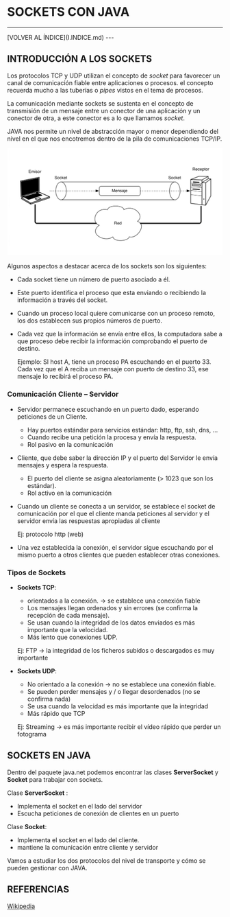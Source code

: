 # SOCKETS CON JAVA

<hr>
[VOLVER AL ÍNDICE](I.INDICE.md)
---

## INTRODUCCIÓN A LOS SOCKETS

Los protocolos TCP y UDP utilizan el concepto de *socket* para favorecer un canal de  comunicación fiable entre aplicaciones o procesos. el concepto recuerda mucho a las tuberías o *pipes* vistos en el tema de procesos. 

La comunicación mediante sockets se sustenta en el concepto de transmisión de un mensaje entre un conector de una aplicación y un conector de otra, a este conector es a lo que llamamos *socket*. 

JAVA nos permite un nivel de abstracción mayor o menor dependiendo del nivel en el que nos encotremos dentro de la pila de comunicaciones TCP/IP.

![COMUNICACIÓN A TRAVÉS DE SOCKETS](IMAGENES/IMG_03_04.png)

Algunos aspectos a destacar acerca de los sockets son los siguientes:

* Cada socket tiene un número de puerto asociado a él.

* Este puerto identifica el proceso que esta enviando o recibiendo la información a través del socket.

* Cuando un proceso local quiere comunicarse con un proceso remoto, los dos establecen sus propios números de puerto.

* Cada vez que la información se envía entre ellos, la computadora sabe a que proceso debe recibir la información comprobando el puerto de destino.

  Ejemplo: Sl host A, tiene un proceso PA escuchando en el puerto 33. Cada vez que el A reciba un mensaje con puerto de destino 33, ese mensaje lo recibirá el proceso PA.

### Comunicación Cliente – Servidor

- Servidor permanece escuchando en un puerto dado, esperando peticiones de un Cliente.

  - Hay puertos estándar para servicios estándar: http, ftp, ssh, dns, ...
  - Cuando recibe una petición la procesa y envía la respuesta.
  - Rol pasivo en la comunicación 

- Cliente, que debe saber la dirección IP y el puerto del Servidor le envía mensajes y espera la respuesta.

  - El puerto del cliente se asigna aleatoriamente (> 1023 que son los estándar).
  - Rol activo en la comunicación

- Cuando un cliente se conecta a un servidor, se establece el socket de comunicación
  por el que el cliente manda peticiones al servidor y el servidor envía las respuestas apropiadas al cliente

    Ej: protocolo http (web)

- Una vez establecida la conexión, el servidor sigue escuchando por el mismo puerto a otros clientes que pueden establecer otras conexiones.

### Tipos de Sockets

- **Sockets TCP**: 

  - orientados a la conexión. → se establece una conexión fiable
  - Los mensajes llegan ordenados y sin errores (se confirma la recepción de cada mensaje).
  - Se usan cuando la integridad de los datos enviados es más importante que la velocidad.
  - Más lento que conexiones UDP.

  Ej: FTP → la integridad de los ficheros subidos o descargados es muy importante

- **Sockets UDP**: 

  - No orientado a la conexión → no se establece una conexión fiable.
  - Se pueden perder mensajes y / o llegar desordenados (no se confirma nada)
  - Se usa cuando la velocidad es más importante que la integridad
  - Más rápido que TCP

  Ej: Streaming → es más importante recibir el vídeo rápido que perder un fotograma 


## SOCKETS EN JAVA

Dentro del paquete java.net podemos encontrar las clases **ServerSocket** y **Socket** para trabajar con sockets.

Clase **ServerSocket** : 

- Implementa el socket en el lado del servidor
- Escucha peticiones de conexión de clientes en un puerto


Clase **Socket**: 

- Implementa el socket en el lado del cliente.
- mantiene la comunicación entre cliente y servidor

Vamos a estudiar los dos protocolos del nivel de transporte y cómo se pueden gestionar con JAVA.


## REFERENCIAS

[Wikipedia](https://es.wikipedia.org/wiki/Protocolo_de_datagramas_de_usuario)

